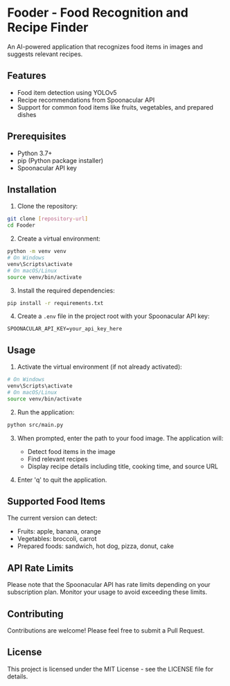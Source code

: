 # Fooder - Food Recognition and Recipe Finder

An AI-powered application that recognizes food items in images and suggests relevant recipes.

## Features

- Food item detection using YOLOv5
- Recipe recommendations from Spoonacular API
- Support for common food items like fruits, vegetables, and prepared dishes

## Prerequisites

- Python 3.7+
- pip (Python package installer)
- Spoonacular API key

## Installation

1. Clone the repository:
```bash
git clone [repository-url]
cd Fooder
```

2. Create a virtual environment:
```bash
python -m venv venv
# On Windows
venv\Scripts\activate
# On macOS/Linux
source venv/bin/activate
```

3. Install the required dependencies:
```bash
pip install -r requirements.txt
```

4. Create a `.env` file in the project root with your Spoonacular API key:
```
SPOONACULAR_API_KEY=your_api_key_here
```

## Usage

1. Activate the virtual environment (if not already activated):
```bash
# On Windows
venv\Scripts\activate
# On macOS/Linux
source venv/bin/activate
```

2. Run the application:
```bash
python src/main.py
```

3. When prompted, enter the path to your food image. The application will:
   - Detect food items in the image
   - Find relevant recipes
   - Display recipe details including title, cooking time, and source URL

4. Enter 'q' to quit the application.

## Supported Food Items

The current version can detect:
- Fruits: apple, banana, orange
- Vegetables: broccoli, carrot
- Prepared foods: sandwich, hot dog, pizza, donut, cake

## API Rate Limits

Please note that the Spoonacular API has rate limits depending on your subscription plan. Monitor your usage to avoid exceeding these limits.

## Contributing

Contributions are welcome! Please feel free to submit a Pull Request.

## License

This project is licensed under the MIT License - see the LICENSE file for details.
